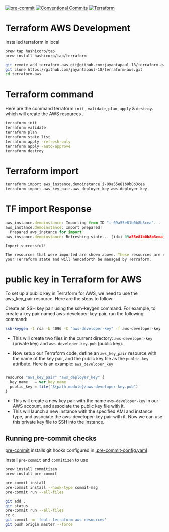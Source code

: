 [![pre-commit](https://img.shields.io/badge/pre--commit-enabled-brightgreen?logo=pre-commit)](https://gitlab.com/ai-cicd/api-project)
[![Conventional Commits](https://img.shields.io/badge/Conventional%20Commits-1.1.1-yellow.svg?style=flat-square)](https://conventionalcommits.org)
[![Terraform](https://img.shields.io/badge/terraform-1.3.7-purple.svg?style=flat-square)](https://github.com/hashicorp/terraform)

# Terraform AWS Development

Installed terraform in local

```bash
brew tap hashicorp/tap
brew install hashicorp/tap/terraform
```

```bash
git remote add terraform-aws git@github.com:jayantapaul-18/terraform-aws.git
git clone https://github.com/jayantapaul-18/terraform-aws.git
cd terraform-aws

```

# Terraform command

Here are the command terraform `init` , `validate`, `plan` ,`apply` & `destroy`. which will create the AWS resources .

```bash
terraform init
terraform validate
terraform plan
terraform state list
terraform apply -refresh-only
terraform apply -auto-approve
terraform destroy
```

# Terraform import

```bash
terraform import aws_instance.demoinstance i-09a55e81b0b8b3cea
terraform import aws_key_pair.aws_deployer_key aws-deployer-key
```

# TF import Response

```javascript
aws_instance.demoinstance: Importing from ID "i-09a55e81b0b8b3cea"...
aws_instance.demoinstance: Import prepared!
  Prepared aws_instance for import
aws_instance.demoinstance: Refreshing state... [id=i-09a55e81b0b8b3cea]

Import successful!

The resources that were imported are shown above. These resources are now in
your Terraform state and will henceforth be managed by Terraform.
```

# public key in Terraform for AWS

To set up a public key in Terraform for AWS, we need to use the aws_key_pair resource. Here are the steps to follow:

Create an SSH key pair using the ssh-keygen command. For example, to create a key pair named aws-developer-key-pair, run the following command:

```bash
ssh-keygen -t rsa -b 4096 -C "aws-developer-key" -f aws-developer-key

```

- This will create two files in the current directory: `aws-developer-key` (private key) and `aws-developer-key.pub` (public key).

- Now setup our Terraform code, define an `aws_key_pair` resource with the name of the key pair, and the public key file as the `public_key` attribute. Here is an example: `aws_developer_key`

```javascript

resource "aws_key_pair" "aws_deployer_key" {
  key_name   = var.key_name
  public_key = file("${path.module}/aws-developer-key.pub")
}

```

- This will create a new key pair with the name `aws-developer-key` in our AWS account, and associate the public key file with it.
- This will launch a new instance with the specified AMI and instance type, and associate the aws-developer-key pair with it. Now we can use this private key file to SSH into the instance.

## Running pre-commit checks

[pre-commit](https://pre-commit.com) installs git hooks configured in [.pre-commit-config.yaml](.pre-commit-config.yaml)

Install `pre-commit` and `commitizen` to use

```bash
brew install commitizen
brew install pre-commit

pre-commit install
pre-commit install --hook-type commit-msg
pre-commit run --all-files

git add .
git status
pre-commit run --all-files
cz c
git commit -m 'feat: terraform aws resources'
git push origin master --force
```
